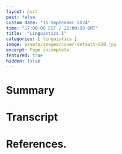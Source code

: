 ```yaml
---
layout: post
past: false
custom_date: "15 September 2024"
time: "17:00:00 EST / 21:00:00 GMT"
title:  "Linguistics 1"
categories: [ linguistics ]
image: assets/images/cover-default-01B.jpg
excerpt: Page incomplete.
featured: true
hidden: false
---
```


<!-- # Title brainstorm

 -->

<!-- # Exerpt

-->

# Summary

# Transcript

# References.